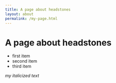 ```yaml
---
title: A page about headstones
layout: about
permalink: /my-page.html
---
```



# A page about headstones

- first item
- second item
- third item

*my italicized text*
